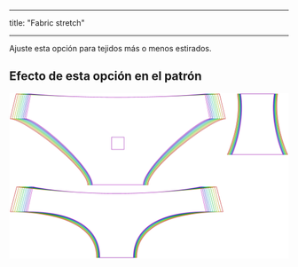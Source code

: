 - - -
title: "Fabric stretch"
- - -

Ajuste esta opción para tejidos más o menos estirados.

## Efecto de esta opción en el patrón

![Esta imagen muestra el efecto de esta opción superponiendo varias variantes que tienen un valor diferente para esta opción](ursula_fabricstretch_sample.svg "Efecto de esta opción en el patrón")
